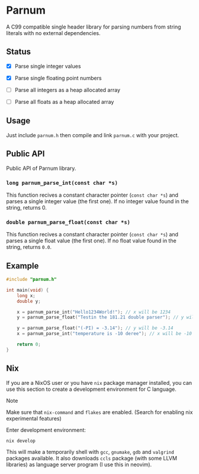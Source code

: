 # Parnum

A C99 compatible single header library for parsing numbers from string literals with no external dependencies.



## Status

- [x] Parse single integer values
- [x] Parse single floating point numbers
- [ ] Parse all integers as a heap allocated array
- [ ] Parse all floats as a heap allocated array



## Usage
Just include `parnum.h` then compile and link `parnum.c` with your project.



## Public API
Public API of Parnum library.

### `long parnum_parse_int(const char *s)`
This function recives a constant character pointer (`const char *s`) and parses a single integer value (the first one).
If no integer value found in the string, returns 0.


### `double parnum_parse_float(const char *s)`
This function recives a constant character pointer (`const char *s`) and parses a single float value (the first one).
If no float value found in the string, returns `0.0`.



## Example

```c
#include "parnum.h"

int main(void) {
    long x;
    double y;

    x = parnum_parse_int("Hello1234World!"); // x will be 1234
    y = parnum_parse_float("Testin the 181.21 double parser"); // y will be 181.21

    y = parnum_parse_float("(-PI) = -3.14"); // y will be -3.14
    x = parnum_parse_int("temperature is -10 deree"); // x will be -10

    return 0;
}
```


## Nix
If you are a NixOS user or you have `nix` package manager installed, you can use this section to create a
development environment for C language.

> [!NOTE]
> Make sure that `nix-command` and `flakes` are enabled. (Search for enabling nix experimental features)

Enter development environment:
```bash
nix develop
```

This will make a temporarily shell with `gcc`, `gnumake`, `gdb` and `valgrind` packages available.
It also downloads `ccls` package (with some LLVM libraries) as language server program (I use this in neovim).
